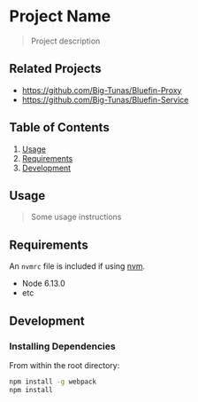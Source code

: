 # Project Name

> Project description

## Related Projects

  - https://github.com/Big-Tunas/Bluefin-Proxy
  - https://github.com/Big-Tunas/Bluefin-Service


## Table of Contents

1. [Usage](#Usage)
1. [Requirements](#requirements)
1. [Development](#development)

## Usage

> Some usage instructions

## Requirements

An `nvmrc` file is included if using [nvm](https://github.com/creationix/nvm).

- Node 6.13.0
- etc

## Development

### Installing Dependencies

From within the root directory:

```sh
npm install -g webpack
npm install
```

